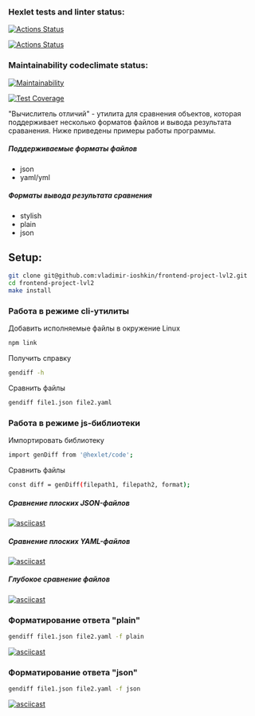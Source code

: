 ### Hexlet tests and linter status:
[![Actions Status](https://github.com/vladimir-ioshkin/frontend-project-lvl2/workflows/hexlet-check/badge.svg)](https://github.com/vladimir-ioshkin/frontend-project-lvl2/actions)

[![Actions Status](https://github.com/vladimir-ioshkin/frontend-project-lvl1/workflows/linter/badge.svg)](https://github.com/vladimir-ioshkin/frontend-project-lvl2/actions)

### Maintainability codeclimate status:
[![Maintainability](https://api.codeclimate.com/v1/badges/a99a88d28ad37a79dbf6/maintainability)](https://codeclimate.com/github/vladimir-ioshkin/frontend-project-lvl2)

[![Test Coverage](https://api.codeclimate.com/v1/badges/a99a88d28ad37a79dbf6/test_coverage)](https://codeclimate.com/github/vladimir-ioshkin/frontend-project-lvl2)

"Вычислитель отличий" - утилита для сравнения объектов, которая поддерживает несколько форматов файлов и вывода результата сраванения. Ниже приведены примеры работы программы.

##### Поддерживаемые форматы файлов
- json
- yaml/yml

##### Форматы вывода результата сравнения
- stylish
- plain
- json

## Setup:
```sh
git clone git@github.com:vladimir-ioshkin/frontend-project-lvl2.git
cd frontend-project-lvl2
make install
```

### Работа в режиме cli-утилиты
Добавить исполняемые файлы в окружение Linux
```sh
npm link
```
Получить справку
```sh
gendiff -h
```
Сравнить файлы
```sh
gendiff file1.json file2.yaml
```

### Работа в режиме js-библиотеки
Импортировать библиотеку
```sh
import genDiff from '@hexlet/code';
```
Сравнить файлы
```sh
const diff = genDiff(filepath1, filepath2, format);
```

##### Сравнение плоских JSON-файлов
[![asciicast](https://asciinema.org/a/ur6tACu1z9HSOhmVUAPw7Iz3e.svg)](https://asciinema.org/a/ur6tACu1z9HSOhmVUAPw7Iz3e)

##### Сравнение плоских YAML-файлов
[![asciicast](https://asciinema.org/a/wbpLP2R5QnzTANwRw5zD2QbEF.svg)](https://asciinema.org/a/wbpLP2R5QnzTANwRw5zD2QbEF)

##### Глубокое сравнение файлов
[![asciicast](https://asciinema.org/a/jPmkmYY59g96a79Va3Xu7fS8B.svg)](https://asciinema.org/a/jPmkmYY59g96a79Va3Xu7fS8B)

### Форматирование ответа "plain"
```sh
gendiff file1.json file2.yaml -f plain
```
[![asciicast](https://asciinema.org/a/bmjoAZwa3lgQjZjzDlzwMjzCo.svg)](https://asciinema.org/a/bmjoAZwa3lgQjZjzDlzwMjzCo)

### Форматирование ответа "json"
```sh
gendiff file1.json file2.yaml -f json
```
[![asciicast](https://asciinema.org/a/VvxNyHYh5owS9nTWGXrDrGXgy.svg)](https://asciinema.org/a/VvxNyHYh5owS9nTWGXrDrGXgy)
